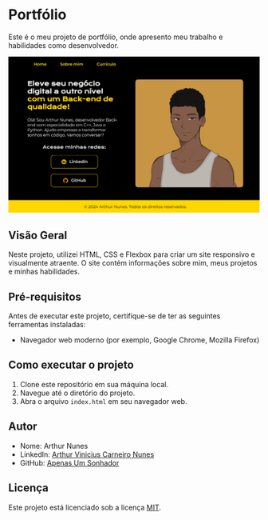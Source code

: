 # Portfólio

Este é o meu projeto de portfólio, onde apresento meu trabalho e habilidades como desenvolvedor.

![Imagem da Home](assets/image.png)

## Visão Geral

Neste projeto, utilizei HTML, CSS e Flexbox para criar um site responsivo e visualmente atraente. O site contém informações sobre mim, meus projetos e minhas habilidades.

## Pré-requisitos

Antes de executar este projeto, certifique-se de ter as seguintes ferramentas instaladas:

- Navegador web moderno (por exemplo, Google Chrome, Mozilla Firefox)

## Como executar o projeto

1. Clone este repositório em sua máquina local.
2. Navegue até o diretório do projeto.
3. Abra o arquivo `index.html` em seu navegador web.

## Autor

- Nome: Arthur Nunes
- LinkedIn: [Arthur Vinicius Carneiro Nunes](https://www.linkedin.com/in/arthurvininunes/)
- GitHub: [Apenas Um Sonhador](https://github.com/ApenasUmSonhador)

## Licença

Este projeto está licenciado sob a licença [MIT](LICENSE).
